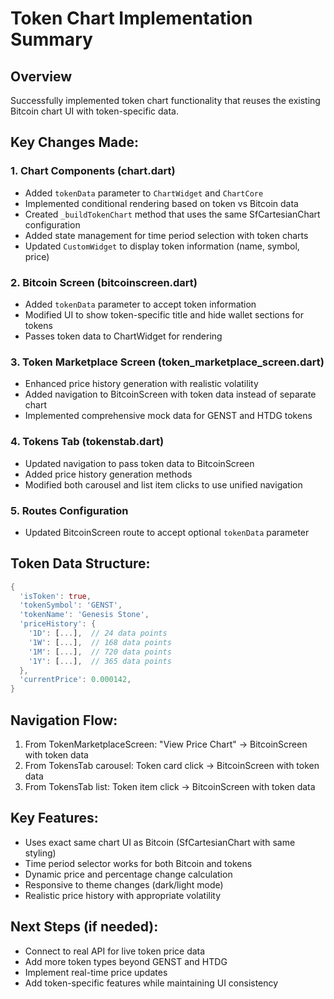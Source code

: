 # Token Chart Implementation Summary

## Overview
Successfully implemented token chart functionality that reuses the existing Bitcoin chart UI with token-specific data.

## Key Changes Made:

### 1. Chart Components (chart.dart)
- Added `tokenData` parameter to `ChartWidget` and `ChartCore`
- Implemented conditional rendering based on token vs Bitcoin data
- Created `_buildTokenChart` method that uses the same SfCartesianChart configuration
- Added state management for time period selection with token charts
- Updated `CustomWidget` to display token information (name, symbol, price)

### 2. Bitcoin Screen (bitcoinscreen.dart)
- Added `tokenData` parameter to accept token information
- Modified UI to show token-specific title and hide wallet sections for tokens
- Passes token data to ChartWidget for rendering

### 3. Token Marketplace Screen (token_marketplace_screen.dart)
- Enhanced price history generation with realistic volatility
- Added navigation to BitcoinScreen with token data instead of separate chart
- Implemented comprehensive mock data for GENST and HTDG tokens

### 4. Tokens Tab (tokenstab.dart)
- Updated navigation to pass token data to BitcoinScreen
- Added price history generation methods
- Modified both carousel and list item clicks to use unified navigation

### 5. Routes Configuration
- Updated BitcoinScreen route to accept optional `tokenData` parameter

## Token Data Structure:
```dart
{
  'isToken': true,
  'tokenSymbol': 'GENST',
  'tokenName': 'Genesis Stone',
  'priceHistory': {
    '1D': [...],  // 24 data points
    '1W': [...],  // 168 data points
    '1M': [...],  // 720 data points
    '1Y': [...],  // 365 data points
  },
  'currentPrice': 0.000142,
}
```

## Navigation Flow:
1. From TokenMarketplaceScreen: "View Price Chart" → BitcoinScreen with token data
2. From TokensTab carousel: Token card click → BitcoinScreen with token data
3. From TokensTab list: Token item click → BitcoinScreen with token data

## Key Features:
- Uses exact same chart UI as Bitcoin (SfCartesianChart with same styling)
- Time period selector works for both Bitcoin and tokens
- Dynamic price and percentage change calculation
- Responsive to theme changes (dark/light mode)
- Realistic price history with appropriate volatility

## Next Steps (if needed):
- Connect to real API for live token price data
- Add more token types beyond GENST and HTDG
- Implement real-time price updates
- Add token-specific features while maintaining UI consistency